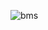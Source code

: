 ![bms](https://user-images.githubusercontent.com/81442784/211212726-9967d095-9c39-4719-801c-28e76f7afd61.jpg)
